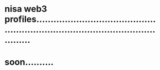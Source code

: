 # nisa web3 profiles........................................................................................................
# soon..........
